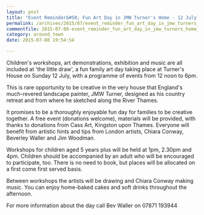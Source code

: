 ```yaml
---
layout: post
title: "Event Reminder&#58; Fun Art Day in JMW Turner's Home - 12 July 2015"
permalink: /archives/2015/07/event_reminder_fun_art_day_in_jmw_turners_home_12.html
commentfile: 2015-07-08-event_reminder_fun_art_day_in_jmw_turners_home_12
category: around_town
date: 2015-07-08 19:54:54

---
```


Children's workshops, art demonstrations, exhibition and music are all included at 'the little draw', a fun family art day taking place at Turner's House on Sunday 12 July, with a programme of events from 12 noon to 6pm.

This is rare opportunity to be creative in the very house that England's much-revered landscape painter, JMW Turner, designed as his country retreat and from where he sketched along the River Thames.

It promises to be a thoroughly enjoyable fun day for families to be creative together. A free event (donations welcome), materials will be provided, with thanks to donations from Cass Art, Kingston upon Thames. Everyone will benefit from artistic hints and tips from London artists, Chiara Conway, Beverley Waller and Jim Woodman.

Workshops for children aged 5 years plus will be held at 1pm, 2.30pm and 4pm. Children should be accompanied by an adult who will be encouraged to participate, too. There is no need to book, but places will be allocated on a first come first served basis.

Between workshops the artists will be drawing and Chiara Conway making music. You can enjoy home-baked cakes and soft drinks throughout the afternoon.

For more information about the day call Bev Waller on 07871 193944
